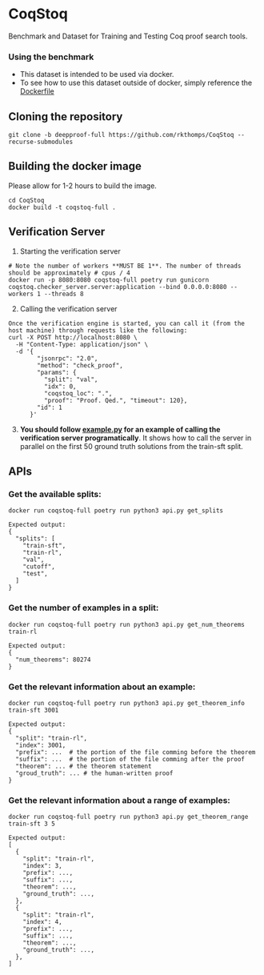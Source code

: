 # CoqStoq
Benchmark and Dataset for Training and Testing Coq proof search tools.  

### Using the benchmark  
- This dataset is intended to be used via docker.  
- To see how to use this dataset outside of docker, simply reference the [Dockerfile](Dockerfile)

## Cloning the repository
```
git clone -b deepproof-full https://github.com/rkthomps/CoqStoq --recurse-submodules
```

## Building the docker image
Please allow for 1-2 hours to build the image.
```
cd CoqStoq
docker build -t coqstoq-full .
```

## Verification Server
1. Starting the verification server
```
# Note the number of workers **MUST BE 1**. The number of threads should be approximately # cpus / 4
docker run -p 8080:8080 coqstoq-full poetry run gunicorn coqstoq.checker_server.server:application --bind 0.0.0.0:8080 --workers 1 --threads 8
```

2. Calling the verification server
```
Once the verification engine is started, you can call it (from the host machine) through requests like the following:
curl -X POST http://localhost:8080 \
  -H "Content-Type: application/json" \
  -d '{
        "jsonrpc": "2.0",
        "method": "check_proof",
        "params": {
          "split": "val",
          "idx": 0,
          "coqstoq_loc": ".",
          "proof": "Proof. Qed.", "timeout": 120},
        "id": 1
      }'
```

3. **You should follow [example.py](example.py) for an example of calling the verification server programatically**. It shows how to call the server in parallel on the first 50 ground truth solutions from the train-sft split.  


## APIs
### Get the available splits:
```
docker run coqstoq-full poetry run python3 api.py get_splits

Expected output:
{
  "splits": [
    "train-sft",
    "train-rl",
    "val",
    "cutoff",
    "test",
  ]
}
```

### Get the number of examples in a split:
```
docker run coqstoq-full poetry run python3 api.py get_num_theorems train-rl

Expected output:
{
  "num_theorems": 80274 
}
```

### Get the relevant information about an example:
```
docker run coqstoq-full poetry run python3 api.py get_theorem_info train-sft 3001 

Expected output:
{
  "split": "train-rl",
  "index": 3001,
  "prefix": ...  # the portion of the file comming before the theorem
  "suffix": ...  # the portion of the file comming after the proof 
  "theorem": ... # the theorem statement
  "groud_truth": ... # the human-written proof
}
```


### Get the relevant information about a range of examples:
```
docker run coqstoq-full poetry run python3 api.py get_theorem_range train-sft 3 5 

Expected output:
[
  {
    "split": "train-rl",
    "index": 3,
    "prefix": ...,
    "suffix": ...,
    "theorem": ...,
    "ground_truth": ...,
  },
  {
    "split": "train-rl",
    "index": 4,
    "prefix": ...,
    "suffix": ...,
    "theorem": ...,
    "ground_truth": ...,
  },
]

```
